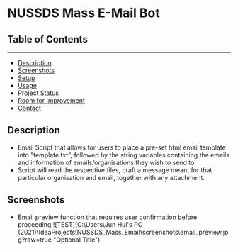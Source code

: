 # NUSSDS Mass E-Mail Bot

## Table of Contents
 <hr />

* [Description](#description)
* [Screenshots](#screenshots)
* [Setup](#setup)
* [Usage](#usage)
* [Project Status](#project-status)
* [Room for Improvement](#room-for-improvement)
* [Contact](#contact)

## Description
* Email Script that allows for users to place a pre-set html email template into "template.txt", followed by the string variables containing the emails and information of emails/organisations they wish to send to.
* Script will read the respective files, craft a message meant for that particular organisation and email, together with any attachment.

## Screenshots
* Email preview function that requires user confirmation before proceeding
  ![TEST](C:\Users\Jun Hui's PC (2021)\IdeaProjects\NUSSDS_Mass_Email\screenshots\email_preview.jpg?raw=true "Optional Title")